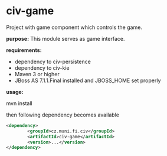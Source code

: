 civ-game
========

Project with game component which controls the game.

**purpose:**
This module serves as game interface.

**requirements:**
* dependency to civ-persistence
* dependency to civ-kie
* Maven 3 or higher
* JBoss AS 7.1.1.Final installed and JBOSS_HOME set properly

**usage:**

mvn install

then following dependency becomes available

```xml
<dependency>
   		<groupId>cz.muni.fi.civ</groupId>
   		<artifactId>civ-game</artifactId>
   		<version>...</version>
</dependency>
```
